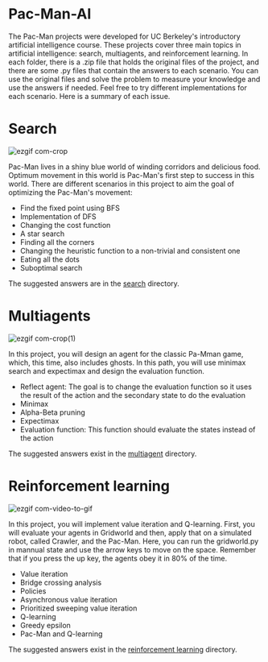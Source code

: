 # Pac-Man-AI
The Pac-Man projects were developed for UC Berkeley's introductory artificial intelligence course. These projects cover three main topics in artificial intelligence: search, multiagents, and reinforcement learning. In each folder, there is a .zip file that holds the original files of the project, and there are some .py files that contain the answers to each scenario. You can use the original files and solve the problem to measure your knowledge and use the answers if needed. Feel free to try different implementations for each scenario. Here is a summary of each issue.

# Search
![ezgif com-crop](https://github.com/Mohadeseh-Atyabi/Pac-Man-AI/assets/72689599/be3c5a14-589c-4ae2-8141-ea24cfda4126)


Pac-Man lives in a shiny blue world of winding corridors and delicious food. Optimum movement in this world is Pac-Man's first step to success in this world. There are different scenarios in this project to aim the goal of optimizing the Pac-Man's movement:
- Find the fixed point using BFS
- Implementation of DFS
- Changing the cost function
- A star search
- Finding all the corners
- Changing the heuristic function to a non-trivial and consistent one
- Eating all the dots
- Suboptimal search

The suggested answers are in the [search](https://github.com/Mohadeseh-Atyabi/Pac-Man-AI/tree/main/search) directory.

# Multiagents
![ezgif com-crop(1)](https://github.com/Mohadeseh-Atyabi/Pac-Man-AI/assets/72689599/922223ce-d603-488d-8e8c-39018ad1cead)


In this project, you will design an agent for the classic Pa-Mman game, which, this time, also includes ghosts. In this path, you will use minimax search and expectimax and design the evaluation function.
- Reflect agent: The goal is to change the evaluation function so it uses the result of the action and the secondary state to do the evaluation
- Minimax
- Alpha-Beta pruning
- Expectimax
- Evaluation function: This function should evaluate the states instead of the action

The suggested answers exist in the [multiagent](https://github.com/Mohadeseh-Atyabi/Pac-Man-AI/tree/main/multiagents) directory.

# Reinforcement learning
![ezgif com-video-to-gif](https://github.com/Mohadeseh-Atyabi/Pac-Man-AI/assets/72689599/eaba1a85-3e9e-47be-b49f-6400a91fade4)



In this project, you will implement value iteration and Q-learning. First, you will evaluate your agents in Gridworld and then, apply that on a simulated robot, called Crawler, and the Pac-Man. Here, you can run the gridworld.py in mannual state and use the arrow keys to move on the space. Remember that if you press the up key, the agents obey it in 80% of the time.
- Value iteration
- Bridge crossing analysis
- Policies
- Asynchronous value iteration
- Prioritized sweeping value iteration
- Q-learning
- Greedy epsilon
- Pac-Man and Q-learning

The suggested answers exist in the [reinforcement learning](https://github.com/Mohadeseh-Atyabi/Pac-Man-AI/tree/main/reinforcement%20learning) directory.
